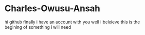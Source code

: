 # Charles-Owusu-Ansah
hi github
finally i have an account with you
well i beleieve this is the begining of something i will need
